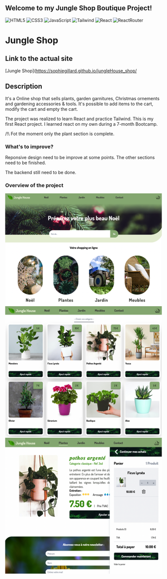 ## Welcome to my Jungle Shop Boutique Project!

![HTML5](https://img.shields.io/badge/HTML5-blue)
![CSS3](https://img.shields.io/badge/CSS3-red)
![JavaScript](https://img.shields.io/badge/JavaScript-yellow)
![Tailwind](https://img.shields.io/badge/-Tailwind-lightblue)
![React](https://img.shields.io/badge/-React-blue)
![ReactRouter](https://img.shields.io/badge/-ReactRouter-green)

# Jungle Shop
## Link to the actual site
[Jungle Shop](https://sophiegillard.github.io/jungleHouse_shop/

## Description
It's a Online shop that sells plants, garden garnitures, Christmas ornements and gardening accessories & tools.
It's possible to add items to the cart, modify the cart and empty the cart.

The project was realized to learn React and practice Tailwind. This is my first React project.
I learned react on my own during a 7-month Bootcamp.

/!\ Fot the moment only the plant section is complete. 

### What's to improve?
Reponsive design need to be improve at some points. 
The other sections need to be finished.

The backend still need to be done.

### Overview of the project 
![Overview1](public/assets/images/overview1.png)
![Overview2](public/assets/images/overview2.png)
![Overview3](public/assets/images/overview3.png)



